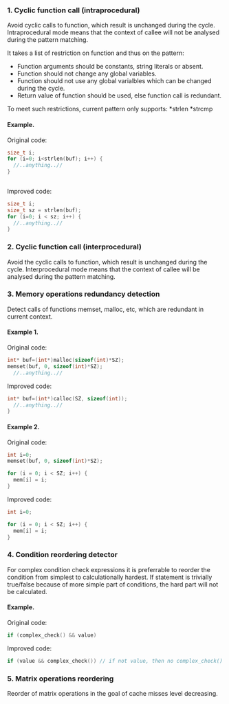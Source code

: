 ### 1. Cyclic function call (intraprocedural)

Avoid cyclic calls to function, which result is unchanged during the cycle.
Intraprocedural mode means that the context of callee will not be analysed during the pattern matching.

It takes a list of restriction on function and thus on the pattern:
* Function arguments should be constants, string literals or absent. 
* Function should not change any global variables.
* Function should not use any global varialbles which can be changed during the cycle.
* Return value of function should be used, else function call is redundant.

To meet such restrictions, current pattern only supports:
*strlen
*strcmp

#### Example. 

Original code:
```C
size_t i;
for (i=0; i<strlen(buf); i++) {
  //..anything..//
}
 
```
Improved code:
```C
size_t i;
size_t sz = strlen(buf);
for (i=0; i < sz; i++) {
  //..anything..//
}
```
### 2. Cyclic function call (interprocedural)

Avoid the cyclic calls to function, which result is unchanged during the cycle.
Interprocedural mode means that the context of callee will be analysed during the pattern matching.

### 3. Memory operations redundancy detection

Detect calls of functions memset, malloc, etc, which are redundant in current context.

 #### Example 1.
 Original code:
```C
int* buf=(int*)malloc(sizeof(int)*SZ);
memset(buf, 0, sizeof(int)*SZ);
  //..anything..//
```
Improved code:
```C
int* buf=(int*)calloc(SZ, sizeof(int));
  //..anything..//
}
```
#### Example 2.
Original code:
```C
int i=0;
memset(buf, 0, sizeof(int)*SZ);

for (i = 0; i < SZ; i++) {
  mem[i] = i;
}
```
Improved code:
```C
int i=0;

for (i = 0; i < SZ; i++) {
  mem[i] = i;
}
```

### 4. Condition reordering detector

For complex condition check expressions it is preferrable to reorder the condition from simplest to calculationally hardest. If statement is trivially true/false because of more simple part of conditions, the hard part will not be calculated.

#### Example. 

Original code:
```C
if (complex_check() && value) 
```
Improved code:
```C
if (value && complex_check()) // if not value, then no complex_check()
```

### 5. Matrix operations reordering

Reorder of matrix operations in the goal of cache misses level decreasing.
